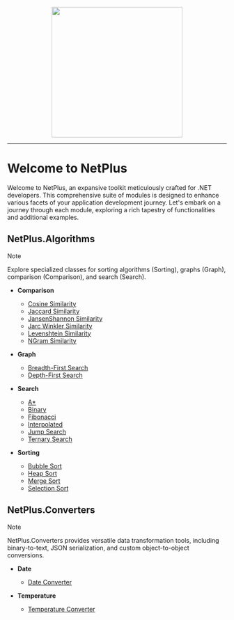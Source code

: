 <p align="center">
  <img width="300" src="https://github.com/gsilvamartin/netplus/assets/42881020/172bd6b3-d8e7-4081-8166-2c7c18daff8a" />
</p>

---

# Welcome to NetPlus

Welcome to NetPlus, an expansive toolkit meticulously crafted for .NET developers. This comprehensive suite of modules is designed to enhance various facets of your application development journey. Let's embark on a journey through each module, exploring a rich tapestry of functionalities and additional examples.

## NetPlus.Algorithms

> [!NOTE]
> Explore specialized classes for sorting algorithms (Sorting), graphs (Graph), comparison (Comparison), and search (Search).

- **Comparison**
  - [Cosine Similarity](https://example.com/cosine)
  - [Jaccard Similarity](https://example.com/jaccard)
  - [JansenShannon Similarity](https://example.com/jansenshannon)
  - [Jarc Winkler Similarity](https://example.com/jarcwinkler)
  - [Levenshtein Similarity](https://example.com/levenshtein)
  - [NGram Similarity](https://example.com/ngram)

- **Graph**
  - [Breadth-First Search](https://example.com/bfs)
  - [Depth-First Search](https://example.com/dfs)

- **Search**
  - [A*](https://example.com/a-star)
  - [Binary](https://example.com/binary)
  - [Fibonacci](https://example.com/fibonacci)
  - [Interpolated](https://example.com/interpolated)
  - [Jump Search](https://example.com/jump)
  - [Ternary Search](https://example.com/ternary)

- **Sorting**
  - [Bubble Sort](https://example.com/bubble)
  - [Heap Sort](https://example.com/heap)
  - [Merge Sort](https://example.com/merge)
  - [Selection Sort](https://example.com/selection)

## NetPlus.Converters

> [!NOTE]
> NetPlus.Converters provides versatile data transformation tools, including binary-to-text, JSON serialization, and custom object-to-object conversions.

- **Date**
  - [Date Converter](https://example.com/cosine)

- **Temperature**
  - [Temperature Converter](https://example.com/cosine)

